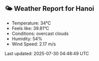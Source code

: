 <!-- WEATHER-START -->
## 🌤 Weather Report for Hanoi

- Temperature: 34°C
- Feels like: 39.81°C
- Conditions: overcast clouds
- Humidity: 54%
- Wind Speed: 2.17 m/s

Last updated: 2025-07-30 04:48:49 UTC
<!-- WEATHER-END -->
